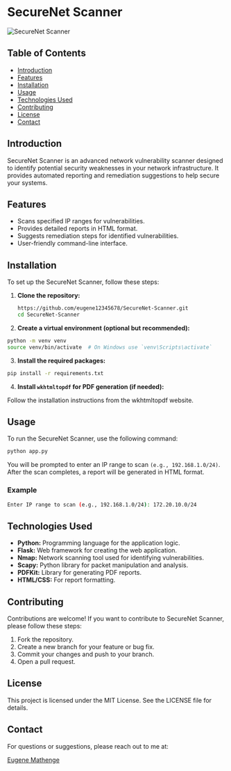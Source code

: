 # SecureNet Scanner

![SecureNet Scanner](https://encrypted-tbn0.gstatic.com/images?q=tbn:ANd9GcQOLbOU-EGxnmG7lIuCaPq5F_No0qeHEcct0w&s) 

## Table of Contents
- [Introduction](#introduction)
- [Features](#features)
- [Installation](#installation)
- [Usage](#usage)
- [Technologies Used](#technologies-used)
- [Contributing](#contributing)
- [License](#license)
- [Contact](#contact)

## Introduction

SecureNet Scanner is an advanced network vulnerability scanner designed to identify potential security weaknesses in your network infrastructure. It provides automated reporting and remediation suggestions to help secure your systems.

## Features

- Scans specified IP ranges for vulnerabilities.
- Provides detailed reports in HTML format.
- Suggests remediation steps for identified vulnerabilities.
- User-friendly command-line interface.

## Installation

To set up the SecureNet Scanner, follow these steps:

1. **Clone the repository:**

   ```bash
   https://github.com/eugene12345678/SecureNet-Scanner.git
   cd SecureNet-Scanner
   ```

2. **Create a virtual environment (optional but recommended):**

```bash
python -m venv venv
source venv/bin/activate  # On Windows use `venv\Scripts\activate`
```

3. **Install the required packages:**

```bash
pip install -r requirements.txt
```

4. **Install `wkhtmltopdf` for PDF generation (if needed):**

Follow the installation instructions from the wkhtmltopdf website.

## Usage
To run the SecureNet Scanner, use the following command:

```bash
python app.py
```
You will be prompted to enter an IP range to scan `(e.g., 192.168.1.0/24)`. After the scan completes, a report will be generated in HTML format.

### Example
```bash
Enter IP range to scan (e.g., 192.168.1.0/24): 172.20.10.0/24
```
## Technologies Used
- **Python:** Programming language for the application logic.
- **Flask:** Web framework for creating the web application.
- **Nmap:** Network scanning tool used for identifying vulnerabilities.
- **Scapy:** Python library for packet manipulation and analysis.
- **PDFKit:** Library for generating PDF reports.
- **HTML/CSS:** For report formatting.

## Contributing
Contributions are welcome! If you want to contribute to SecureNet Scanner, please follow these steps:

1. Fork the repository.
2. Create a new branch for your feature or bug fix.
3. Commit your changes and push to your branch.
4. Open a pull request.

## License
This project is licensed under the MIT License. See the LICENSE file for details.

## Contact
For questions or suggestions, please reach out to me at:

[Eugene Mathenge](eugenemathenge4@gmail.com)





